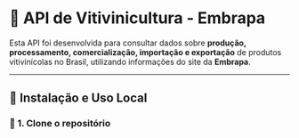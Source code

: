 # 🍷 API de Vitivinicultura - Embrapa

Esta API foi desenvolvida para consultar dados sobre **produção, processamento, comercialização, importação e exportação** de produtos vitivinícolas no Brasil, utilizando informações do site da **Embrapa**.

---

## 🚀 **Instalação e Uso Local**
### 📌 1. Clone o repositório
```bash
